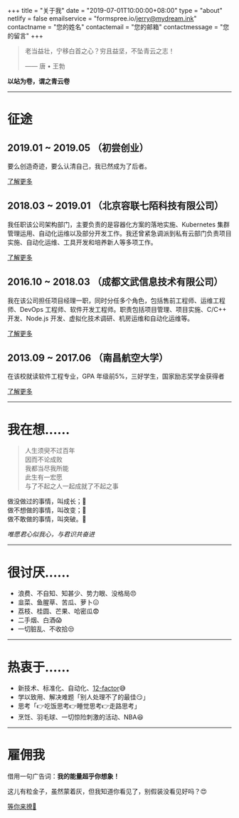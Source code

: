+++
title = "关于我"
date = "2019-07-01T10:00:00+08:00"
type = "about"
netlify = false
emailservice = "formspree.io/jerry@mydream.ink"
contactname = "您的姓名"
contactemail = "您的邮箱"
contactmessage = "您的留言"
+++

> 老当益壮，宁移白首之心？穷且益坚，不坠青云之志！
>
>    —— 唐 • 王勃

__以站为卷，谓之青云卷__

---

# 征途

## 2019.01 ~ 2019.05 （初尝创业）

要么创造奇迹，要么认清自己，我已然成为了后者。

[了解更多](../blog/2019-07/first-startup)

## 2018.03 ~ 2019.01 （北京容联七陌科技有限公司）

我任职该公司架构部门，主要负责的是容器化方案的落地实施、Kubernetes 集群管理运用、自动化运维以及部分开发工作。我还曾紧急调派到私有云部门负责项目实施、自动化运维、工具开发和培养新人等多项工作。

[了解更多](../blog/2019-07/job2)

## 2016.10 ~ 2018.03 （成都文武信息技术有限公司）

我在该公司担任项目经理一职，同时分任多个角色，包括售前工程师、运维工程师、DevOps 工程师、软件开发工程师。职责包括项目管理、项目实施、C/C++ 开发、Node.js 开发、虚拟化技术调研、机房运维和自动化运维等。

[了解更多](../blog/2019-07/job1)

## 2013.09 ~ 2017.06 （南昌航空大学）

在该校就读软件工程专业，GPA 年级前5%，三好学生，国家励志奖学金获得者

[了解更多](../blog/2019-07/university)

<!-- 
## 2010.9 ~ 2013.6
## 2007.9 ~ 2010.6
## 2001.9 ~ 2007.6 
-->

---

# 我在想……

> 人生须臾不过百年<br>
> 因而不论成败<br>
> 我都当尽我所能<br>
> 此生有一宏愿<br>
> 与了不起之人一起成就了不起之事

做没做过的事情，叫成长；:punch:<br>
做不想做的事情，叫改变；:punch:<br>
做不敢做的事情，叫突破。:punch:

_唯愿君心似我心，与君识共奋进_

---

# 很讨厌……

- 浪费、不自知、知甚少、势力眼、没格局:angry:
- 韭菜、鱼腥草、苦瓜、萝卜:confounded:
- 荔枝、桂圆、芒果、哈密瓜:fearful:
- 二手烟、白酒:scream:
- 一切脏乱、不收拾:unamused:

---

# 热衷于……

- 新技术、标准化、自动化、[12-factor](https://12factor.net/zh_cn/):sweat_smile:
- 学以致用、解决难题「别人处理不了的最佳:smirk:」
- 思考「:point_right:吃饭思考:point_right:睡觉思考:point_right:走路思考」
- 烹饪、羽毛球、一切惊险刺激的活动、NBA:satisfied:

---

# 雇佣我

借用一句广告词：__我的能量超乎你想象！__

这儿有粒金子，虽然蒙着灰，但我知道你看见了，别假装没看见好吗？:heart_eyes:

[等你来撩:sparkling_heart:](mailto:jerry@mydream.ink)